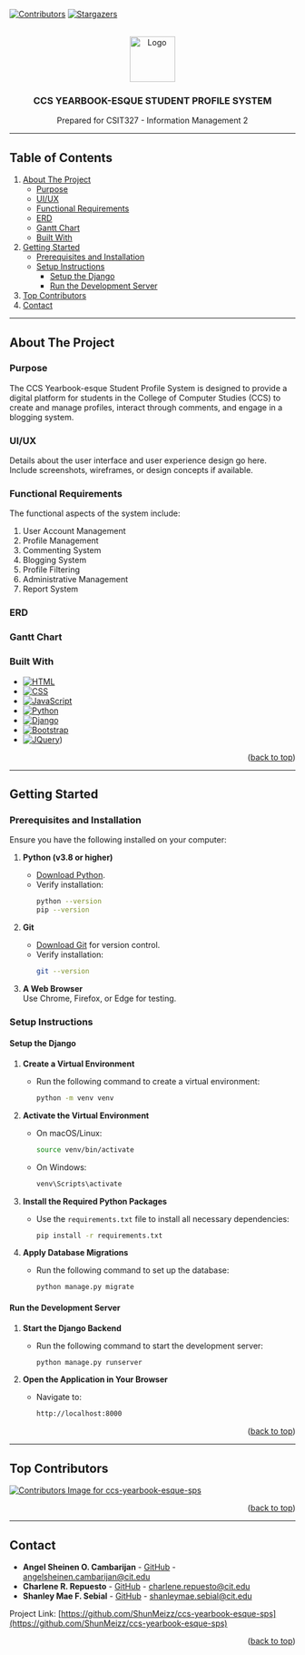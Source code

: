 <a id="readme-top"></a>

[![Contributors][contributors-shield]][contributors-url]
[![Stargazers][stars-shield]][stars-url]

<!-- PROJECT LOGO -->
<br />
<div align="center">
  <a href="https://github.com/ShunMeizz/ccs-yearbook-esque-sps">
    <img src="images/citlogo.png" alt="Logo" width="80" height="80">
  </a>

  <h3 align="center">CCS YEARBOOK-ESQUE STUDENT PROFILE SYSTEM</h3>

  <p align="center">
    Prepared for CSIT327 - Information Management 2
  </p>
</div>

---

## Table of Contents

1. [About The Project](#about-the-project)
   - [Purpose](#purpose)
   - [UI/UX](#uiux)
   - [Functional Requirements](#functional-requirements)
   - [ERD](#erd)
   - [Gantt Chart](#gantt-chart)
   - [Built With](#built-with)
2. [Getting Started](#getting-started)
   - [Prerequisites and Installation](#prerequisites-and-installation)
   - [Setup Instructions](#setup-instructions)
     - [Setup the Django](#setup-the-django)
     - [Run the Development Server](#run-the-development-server)
3. [Top Contributors](#top-contributors)
4. [Contact](#contact)

---

## About The Project

### Purpose

The CCS Yearbook-esque Student Profile System is designed to provide a digital platform for students in the College of Computer Studies (CCS) to create and manage profiles, interact through comments, and engage in a blogging system.

### UI/UX

Details about the user interface and user experience design go here. Include screenshots, wireframes, or design concepts if available.

### Functional Requirements

The functional aspects of the system include:

1. User Account Management
2. Profile Management
3. Commenting System
4. Blogging System
5. Profile Filtering
6. Administrative Management
7. Report System

### ERD

### Gantt Chart

### Built With

- [![HTML][HTML.com]][HTML-url]
- [![CSS][CSS.com]][CSS-url]
- [![JavaScript][JavaScript.com]][JavaScript-url]
- [![Python][Python.com]][Python-url]
- [![Django][Django.com]][Django-url]
- [![Bootstrap][Bootstrap.com]][Bootstrap-url]
- [![JQuery][JQuery.com]][JQuery-url])

<p align="right">(<a href="#readme-top">back to top</a>)</p>

---

## Getting Started

### Prerequisites and Installation

Ensure you have the following installed on your computer:

1. **Python (v3.8 or higher)**

   - [Download Python](https://www.python.org/downloads/).
   - Verify installation:
     ```sh
     python --version
     pip --version
     ```

2. **Git**

   - [Download Git](https://git-scm.com/downloads) for version control.
   - Verify installation:
     ```sh
     git --version
     ```

3. **A Web Browser**  
   Use Chrome, Firefox, or Edge for testing.

### Setup Instructions

#### Setup the Django

1. **Create a Virtual Environment**

   - Run the following command to create a virtual environment:
     ```sh
     python -m venv venv
     ```

2. **Activate the Virtual Environment**

   - On macOS/Linux:
     ```sh
     source venv/bin/activate
     ```
   - On Windows:
     ```sh
     venv\Scripts\activate
     ```

3. **Install the Required Python Packages**

   - Use the `requirements.txt` file to install all necessary dependencies:
     ```sh
     pip install -r requirements.txt
     ```

4. **Apply Database Migrations**
   - Run the following command to set up the database:
     ```sh
     python manage.py migrate
     ```

#### Run the Development Server

1. **Start the Django Backend**

   - Run the following command to start the development server:
     ```sh
     python manage.py runserver
     ```

2. **Open the Application in Your Browser**
   - Navigate to:
     ```sh
     http://localhost:8000
     ```

<p align="right">(<a href="#readme-top">back to top</a>)</p>

---

## Top Contributors

<a href="https://github.com/ShunMeizz/ccs-yearbook-esque-sps/graphs/contributors">
  <img src="https://contrib.rocks/image?repo=ShunMeizz/ccs-yearbook-esque-sps" alt="Contributors Image for ccs-yearbook-esque-sps" />
</a>

<p align="right">(<a href="#readme-top">back to top</a>)</p>

---

## Contact

- **Angel Sheinen O. Cambarijan** - [GitHub](https://github.com/jellypedia) - angelsheinen.cambarijan@cit.edu
- **Charlene R. Repuesto** - [GitHub](https://github.com/chrlskrt) - charlene.repuesto@cit.edu
- **Shanley Mae F. Sebial** - [GitHub](https://github.com/ShunMeizz) - shanleymae.sebial@cit.edu

Project Link: [https://github.com/ShunMeizz/ccs-yearbook-esque-sps](https://github.com/ShunMeizz/ccs-yearbook-esque-sps)

<p align="right">(<a href="#readme-top">back to top</a>)</p>

<!-- MARKDOWN LINKS & IMAGES -->
<!-- https://www.markdownguide.org/basic-syntax/#reference-style-links -->

[contributors-shield]: https://img.shields.io/github/contributors/othneildrew/Best-README-Template.svg?style=for-the-badge
[contributors-url]: https://github.com/othneildrew/Best-README-Template/graphs/contributors
[stars-shield]: https://img.shields.io/github/stars/othneildrew/Best-README-Template.svg?style=for-the-badge
[stars-url]: https://github.com/othneildrew/Best-README-Template/stargazers
[product-screenshot]: images/screenshot.png
[Bootstrap.com]: https://img.shields.io/badge/Bootstrap-563D7C?style=for-the-badge&logo=bootstrap&logoColor=white
[Bootstrap-url]: https://getbootstrap.com
[JQuery.com]: https://img.shields.io/badge/jQuery-0769AD?style=for-the-badge&logo=jquery&logoColor=white
[JQuery-url]: https://jquery.com
[HTML.com]: https://developer.mozilla.org/en-US/docs/Web/HTML
[HTML-url]: https://img.shields.io/badge/-HTML-orange
[CSS.com]: https://developer.mozilla.org/en-US/docs/Web/CSS
[CSS-url]: https://img.shields.io/badge/-CSS-blue
[JavaScript.com]: https://developer.mozilla.org/en-US/docs/Web/JavaScript
[JavaScript-url]: https://img.shields.io/badge/-JavaScript-yellow
[Python.com]: https://www.python.org/
[Python-url]: https://img.shields.io/badge/-Python-blue
[Django.com]: https://www.djangoproject.com/
[Django-url]: https://img.shields.io/badge/-Django-green
